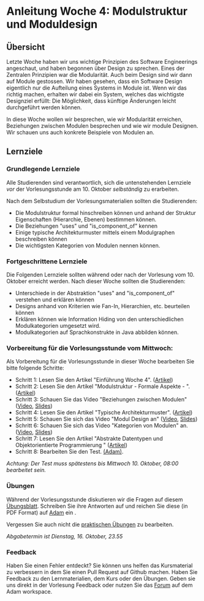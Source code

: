 # Anleitung Woche 4: Modulstruktur und Moduldesign

## Übersicht

Letzte Woche haben wir uns wichtige Prinzipien des Software Engineerings angeschaut, und haben begonnen über Design zu sprechen. 
Eines der Zentralen Prinzipien war die Modularität. Auch beim Design sind wir dann auf Module gestossen. 
Wir haben gesehen, dass ein Software Design eigentlich nur die Aufteilung eines Systems in Module ist. Wenn wir das richtig machen, 
erhalten wir dabei ein System, welches das wichtigste Designziel erfüllt: Die Möglichkeit, dass künftige Änderungen leicht durchgeführt werden können. 

In diese Woche wollen wir besprechen, wie wir Modularität erreichen, Beziehungen zwischen Modulen besprechen und wie wir module Designen. 
Wir schauen uns auch konkrete Beispiele von Modulen an. 


## Lernziele

### Grundlegende Lernziele

Alle Studierenden sind verantwortlich, sich die untenstehenden Lernziele *vor* der Vorlesungsstunde am 10. Oktober *selbständig* zu erarbeiten.

 Nach dem Selbstudium der Vorlesungsmaterialien sollten die Studierenden:
 - Die Modulstruktur formal hinschreiben können und anhand der Struktur Eigenschaften (Hierarchie, Ebenen) bestimmen können.
 - Die Beziehungen "uses" und "is_component_of" kennen 
 - Einige typische Architekturmuster mittels einem Modulgraphen beschreiben können
 - Die wichtigsten Kategorien von Modulen nennen können.
 

 
 
### Fortgeschrittene Lernziele

Die Folgenden Lernziele sollten während oder nach der Vorlesung vom 10. Oktober erreicht werden. Nach dieser Woche sollten die Studierenden:

- Unterschiede in der Abstraktion "uses" and "is_component_of" verstehen und erklären können
- Designs anhand von Kriterien wie Fan-In, Hierarchien, etc. beurteilen können
- Erklären können wie Information Hiding von den unterschiedlichen Modulkategorien umgesetzt wird. 
- Modulkategorien auf Sprachkonstrukte in Java abbilden können.



### Vorbereitung für die Vorlesungsstunde vom Mittwoch:

Als Vorbereitung für die Vorlesungsstunde in dieser Woche bearbeiten Sie bitte folgende Schritte:

* Schritt 1: Lesen Sie den Artikel  "Einführung Woche 4".  ([Artikel](./articles/introduction.html))
* Schritt 2: Lesen Sie den Artikel  "Modulstruktur - Formale Aspekte - ".  ([Artikel](./articles/module-structure.html))
* Schritt 3: Schauen Sie das Video "Beziehungen zwischen Modulen"  ([Video](https://drive.switch.ch/index.php/s/nWv3tZL5t73lFcS), [Slides](./slides/module-relationships.html))
* Schritt 4: Lesen Sie den Artikel "Typische Architekturmuster". ([Artikel](./articles/module-architectural-patterns.html))
* Schritt 5: Schauen Sie sich das Video "Modul Design an" ([Video](https://drive.switch.ch/index.php/s/0ZmzYUc8t1ZRJ1d), [Slides](./slides/module-design.html))
* Schritt 6: Schauen Sie sich das Video "Kategorien von Modulen" an. ([Video](https://drive.switch.ch/index.php/s/5KH91ZOJOyNOsTG), [Slides](./slides/module-categories.html))
* Schritt 7: Lesen Sie den Artikel "Abstrakte Datentypen und Objektorientierte Programmierung " ([Artikel](./articles/module-adts-oo.html))
* Schritt 8: Bearbeiten Sie den Test. [(Adam)](https://adam.unibas.ch/goto_adam_tst_721091.html).  

*Achtung: Der Test muss spätestens bis Mittwoch 10. Oktober, 08:00 bearbeitet sein.*
  

### Übungen
Während der Vorlesungsstunde diskutieren wir die Fragen auf diesem [Übungsblatt](./exercises/theory-exercises.html). 
Schreiben Sie ihre Antworten auf und reichen Sie diese (in PDF Format) auf [Adam](https://adam.unibas.ch/goto_adam_exc_724413.html) ein .

Vergessen Sie auch nicht die [praktischen Übungen](./exercises/practical-exercises.html) zu bearbeiten.

*Abgabetermin ist Dienstag, 16. Oktober, 23.55*

### Feedback

Haben Sie einen Fehler entdeckt? Sie können uns helfen das Kursmaterial zu verbessern in dem Sie einen Pull Request auf Github machen. 
Haben Sie Feedback zu den Lernmaterialien, dem Kurs oder den Übungen. Geben sie uns direkt in der Vorlesung Feedback oder nutzen Sie das [Forum](https://adam.unibas.ch/goto_adam_frm_700919.html) auf dem Adam workspace.
